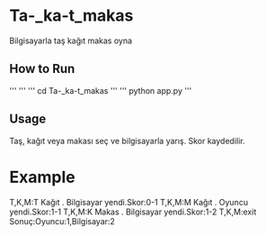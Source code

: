 # Ta-_ka-t_makas
Bilgisayarla taş kağıt makas oyna
## How to Run
'''       '''
''' cd Ta-_ka-t_makas      '''
'''  python app.py    '''
## Usage
Taş, kağıt veya makası seç ve bilgisayarla yarış. Skor kaydedilir.
# Example
T,K,M:T
Kağıt . Bilgisayar yendi.Skor:0-1
T,K,M:M
Kağıt . Oyuncu yendi.Skor:1-1
T,K,M:K
Makas . Bilgisayar yendi.Skor:1-2
T,K,M:exit
Sonuç:Oyuncu:1,Bilgisayar:2

